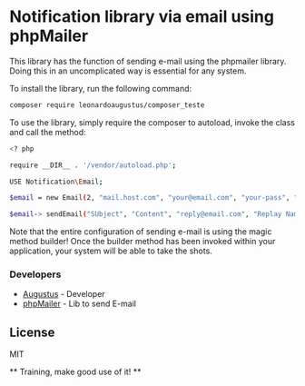 # Notification library via email using phpMailer

This library has the function of sending e-mail using the phpmailer library. Doing this in an uncomplicated way is essential for any system.

To install the library, run the following command:

```sh
composer require leonardoaugustus/composer_teste
```

To use the library, simply require the composer to autoload, invoke the class and call the method:

``` sh
<? php

require __DIR__ . '/vendor/autoload.php';

USE Notification\Email;

$email = new Email(2, "mail.host.com", "your@email.com", "your-pass", "smtp secure (tls/ssl)", "port(587)","from@email.com", "From Name");

$email-> sendEmail("SUbject", "Content", "reply@email.com", "Replay Name", "address@email.com", "Address Name");
```

Note that the entire configuration of sending e-mail is using the magic method builder! Once the builder method has been invoked within your application, your system will be able to take the shots.

### Developers
* [Augustus] - Developer
* [phpMailer] - Lib to send E-mail

License
----

MIT

** Training, make good use of it! **

[//]: #
[Augustus]: <mailto: contato@unitibox.com.br>
[Unitibox]: <https://unitibox.com.br>
[phpMailer]: <https://github.com/PHPMailer/PHPMailer>
